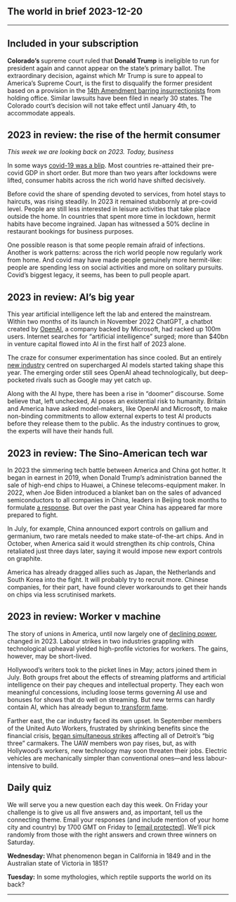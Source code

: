 ## The world in brief 2023-12-20

----------

## Included in your subscription



<strong>Colorado’s </strong>supreme court ruled that <strong>Donald Trump</strong> is ineligible to run for president again and cannot appear on the state’s primary ballot. The extraordinary decision, against which Mr Trump is sure to appeal to America’s Supreme Court, is the first to disqualify the former president based on a provision in the [14th Amendment barring insurrectionists](https://https://www.https://www.economist.com/united-states/2023/11/21/does-a-civil-war-era-ban-on-insurrectionists-apply-to-donald-trump) from holding office. Similar lawsuits have been filed in nearly 30 states. The Colorado court’s decision will not take effect until January 4th, to accommodate appeals.

## 2023 in review: the rise of the hermit consumer

<em>This week we are looking back on 2023. Today, business</em>

In some ways [covid-19 was a blip](https://https://www.https://www.economist.com/finance-and-economics/2023/10/22/welcome-to-the-age-of-the-hermit-consumer). Most countries re-attained their pre-covid GDP in short order. But more than two years after lockdowns were lifted, consumer habits across the rich world have shifted decisively.

Before covid the share of spending devoted to services, from hotel stays to haircuts, was rising steadily. In 2023 it remained stubbornly at pre-covid level. People are still less interested in leisure activities that take place outside the home. In countries that spent more time in lockdown, hermit habits have become ingrained. Japan has witnessed a 50% decline in restaurant bookings for business purposes.

One possible reason is that some people remain afraid of infections. Another is work patterns: across the rich world people now regularly work from home. And covid may have made people genuinely more hermit-like: people are spending less on social activities and more on solitary pursuits. Covid’s biggest legacy, it seems, has been to pull people apart.

## 2023 in review: AI’s big year

This year artificial intelligence left the lab and entered the mainstream. Within two months of its launch in November 2022 ChatGPT, a chatbot created by [OpenAI](https://https://www.https://www.economist.com/business/2023/11/23/sam-altmans-return-marks-a-new-phase-for-openai), a company backed by Microsoft, had racked up 100m users. Internet searches for “artificial intelligence” surged; more than $40bn in venture capital flowed into AI in the first half of 2023 alone. 

The craze for consumer experimentation has since cooled. But an entirely [new industry](https://https://www.https://www.economist.com/business/2023/01/30/the-race-of-the-ai-labs-heats-up) centred on supercharged AI models started taking shape this year. The emerging order still sees OpenAI ahead technologically, but deep-pocketed rivals such as Google may yet catch up.

Along with the AI hype, there has been a rise in “doomer” discourse. Some believe that, left unchecked, AI poses an existential risk to humanity. Britain and America have asked model-makers, like OpenAI and Microsoft, to make non-binding commitments to allow external experts to test AI products before they release them to the public. As the industry continues to grow, the experts will have their hands full.

## 2023 in review: The Sino-American tech war

In 2023 the simmering tech battle between America and China got hotter. It began in earnest in 2019, when Donald Trump’s administration banned the sale of high-end chips to Huawei, a Chinese telecoms-equipment maker. In 2022, when Joe Biden introduced a blanket ban on the sales of advanced semiconductors to all companies in China, leaders in Beijing took months to formulate [a response](https://https://www.https://www.economist.com/business/2023/07/04/in-its-tech-war-with-america-china-brings-out-the-big-guns). But over the past year China has appeared far more prepared to fight.

In July, for example, China announced export controls on gallium and germanium, two rare metals needed to make state-of-the-art chips. And in October, when America said it would strengthen its chip controls, China retaliated just three days later, saying it would impose new export controls on graphite.

America has already dragged allies such as Japan, the Netherlands and South Korea into the fight. It will probably try to recruit more. Chinese companies, for their part, have found clever workarounds to get their hands on chips via less scrutinised markets.

## 2023 in review: Worker v machine

The story of unions in America, until now largely one of [declining power](https://https://www.https://www.economist.com/united-states/2022/12/14/americas-unions-are-gentrifying), changed in 2023. Labour strikes in two industries grappling with technological upheaval yielded high-profile victories for workers. The gains, however, may be short-lived.

Hollywood’s writers took to the picket lines in May; actors joined them in July. Both groups fret about the effects of streaming platforms and artificial intelligence on their pay cheques and intellectual property. They each won meaningful concessions, including loose terms governing AI use and bonuses for shows that do well on streaming. But new terms can hardly contain AI, which has already begun to[ transform fame](https://https://www.https://www.economist.com/briefing/2023/11/09/now-ai-can-write-sing-and-act-is-it-still-possible-to-be-a-star).

Farther east, the car industry faced its own upset. In September members of the United Auto Workers, frustrated by shrinking benefits since the financial crisis, [began simultaneous strikes](https://https://www.https://www.economist.com/business/2023/09/20/americas-big-car-firms-face-lengthy-strikes) affecting all of Detroit’s “big three” carmakers. The UAW members won pay rises, but, as with Hollywood’s workers, new technology may soon threaten their jobs. Electric vehicles are mechanically simpler than conventional ones—and less labour-intensive to build.

## Daily quiz

We will serve you a new question each day this week. On Friday your challenge is to give us all five answers and, as important, tell us the connecting theme. Email your responses (and include mention of your home city and country) by 1700 GMT on Friday to [<span class="__cf_email__" data-cfemail="b2e3c7dbc8f7c1c2c0d7c1c1ddf2d7d1dddcdddfdbc1c69cd1dddf">[email&#160;protected]</span>](https://mail.google.com/mail/?view=cm&amp;fs=1&amp;tf=1&amp;to=QuizEspresso@https://www.economist.com). We’ll pick randomly from those with the right answers and crown three winners on Saturday.

<strong>Wednesday: </strong>What phenomenon began in California in 1849 and in the Australian state of Victoria in 1851?

<strong>Tuesday:</strong> In some mythologies, which reptile supports the world on its back?

----------
